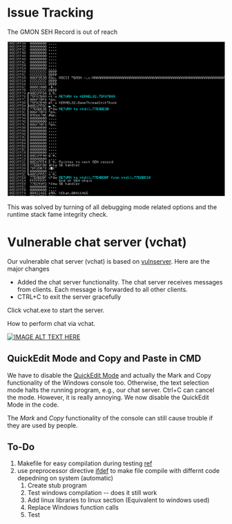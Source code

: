 # Issue Tracking 

The GMON SEH Record is out of reach

![](image.png)

This was solved by turning of all debugging mode related options and the runtime stack fame integrity check.



# Vulnerable chat server (vchat)

Our vulnerable chat server (vchat) is based on [vulnserver](http://thegreycorner.com/vulnserver.html). Here are the major changes
- Added the chat server functionality. The chat server receives messages from clients. Each message is forwarded to all other clients.
- CTRL+C to exit the server gracefully

Click vchat.exe to start the server.

How to perform chat via vchat.

[![IMAGE ALT TEXT HERE](https://img.youtube.com/vi/fIcf5A0CCHU/0.jpg)](https://youtu.be/fIcf5A0CCHU)

## QuickEdit Mode and Copy and Paste in CMD

We have to disable the [QuickEdit Mode](https://stackoverflow.com/questions/48192465/accept-blocks-with-pending-connections-ctrlc-unblocks) and actually the Mark and Copy functionality of the Windows console too. Otherwise, the text selection mode halts the running program, e.g., our chat server. Ctrl+C can cancel the mode. However, it is really annoying. We now disable the QuickEdit Mode in the code. 

The *Mark* and *Copy* functionality of the console can still cause trouble if they are used by people.


## To-Do
1. Makefile for easy compilation during testing [ref](https://stackoverflow.com/questions/714100/os-detecting-makefile)
2. use preprocessor directive [ifdef](https://stackoverflow.com/questions/6649936/c-compiling-on-windows-and-linux-ifdef-switch) to make file compile with differnt code depedning on system (automatic)
    1. Create stub program 
    2. Test windows compilation -- does it still work
    3. Add linux libraries to linux section (Equivalent to windows used)
    4. Replace Windows function calls
    5. Test  
